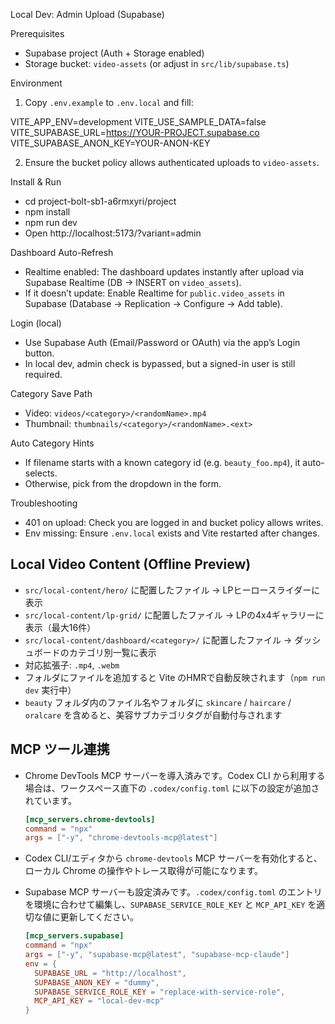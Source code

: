 Local Dev: Admin Upload (Supabase)

Prerequisites
- Supabase project (Auth + Storage enabled)
- Storage bucket: `video-assets` (or adjust in `src/lib/supabase.ts`)

Environment
1) Copy `.env.example` to `.env.local` and fill:

VITE_APP_ENV=development
VITE_USE_SAMPLE_DATA=false
VITE_SUPABASE_URL=https://YOUR-PROJECT.supabase.co
VITE_SUPABASE_ANON_KEY=YOUR-ANON-KEY

2) Ensure the bucket policy allows authenticated uploads to `video-assets`.

Install & Run
- cd project-bolt-sb1-a6rmxyri/project
- npm install
- npm run dev
- Open http://localhost:5173/?variant=admin

Dashboard Auto-Refresh
- Realtime enabled: The dashboard updates instantly after upload via Supabase Realtime (DB → INSERT on `video_assets`).
- If it doesn’t update: Enable Realtime for `public.video_assets` in Supabase (Database → Replication → Configure → Add table).

Login (local)
- Use Supabase Auth (Email/Password or OAuth) via the app’s Login button.
- In local dev, admin check is bypassed, but a signed-in user is still required.

Category Save Path
- Video: `videos/<category>/<randomName>.mp4`
- Thumbnail: `thumbnails/<category>/<randomName>.<ext>`

Auto Category Hints
- If filename starts with a known category id (e.g. `beauty_foo.mp4`), it auto-selects.
- Otherwise, pick from the dropdown in the form.

Troubleshooting
- 401 on upload: Check you are logged in and bucket policy allows writes.
- Env missing: Ensure `.env.local` exists and Vite restarted after changes.

## Local Video Content (Offline Preview)

- `src/local-content/hero/` に配置したファイル → LPヒーロースライダーに表示
- `src/local-content/lp-grid/` に配置したファイル → LPの4x4ギャラリーに表示（最大16件）
- `src/local-content/dashboard/<category>/` に配置したファイル → ダッシュボードのカテゴリ別一覧に表示
- 対応拡張子: `.mp4`, `.webm`
- フォルダにファイルを追加すると Vite のHMRで自動反映されます（`npm run dev` 実行中）
- `beauty` フォルダ内のファイル名やフォルダに `skincare` / `haircare` / `oralcare` を含めると、美容サブカテゴリタグが自動付与されます

## MCP ツール連携

- Chrome DevTools MCP サーバーを導入済みです。Codex CLI から利用する場合は、ワークスペース直下の `.codex/config.toml` に以下の設定が追加されています。

  ```toml
  [mcp_servers.chrome-devtools]
  command = "npx"
  args = ["-y", "chrome-devtools-mcp@latest"]
  ```

- Codex CLI/エディタから `chrome-devtools` MCP サーバーを有効化すると、ローカル Chrome の操作やトレース取得が可能になります。
- Supabase MCP サーバーも設定済みです。`.codex/config.toml` のエントリを環境に合わせて編集し、`SUPABASE_SERVICE_ROLE_KEY` と `MCP_API_KEY` を適切な値に更新してください。

  ```toml
  [mcp_servers.supabase]
  command = "npx"
  args = ["-y", "supabase-mcp@latest", "supabase-mcp-claude"]
  env = {
    SUPABASE_URL = "http://localhost",
    SUPABASE_ANON_KEY = "dummy",
    SUPABASE_SERVICE_ROLE_KEY = "replace-with-service-role",
    MCP_API_KEY = "local-dev-mcp"
  }
  ```
